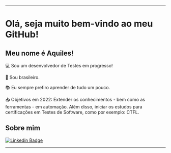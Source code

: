 ----------------------------------------------------------------------------

# Olá, seja muito bem-vindo ao meu GitHub!

 

## Meu nome é Aquiles!

 

:computer: Sou um desenvolvedor de Testes em progresso!

:house_with_garden: Sou brasileiro.

:books: Eu sempre prefiro aprender de tudo um pouco.

:outbox_tray: Objetivos em 2022: Extender os conhecimentos - bem como as ferramentas - em automação. Além disso, iniciar os estudos para certificações em Testes de Software, como por exemplo: CTFL.

 

## Sobre mim

[![Linkedin Badge](https://img.shields.io/badge/-LinkedIn-blue?style=flat-square&logo=Linkedin&logoColor=white&link=https://www.linkedin.com/in/aquiles-araujo/)]( https://www.linkedin.com/in/aquiles-araujo/)



----------------------------------------------------------------------------------

